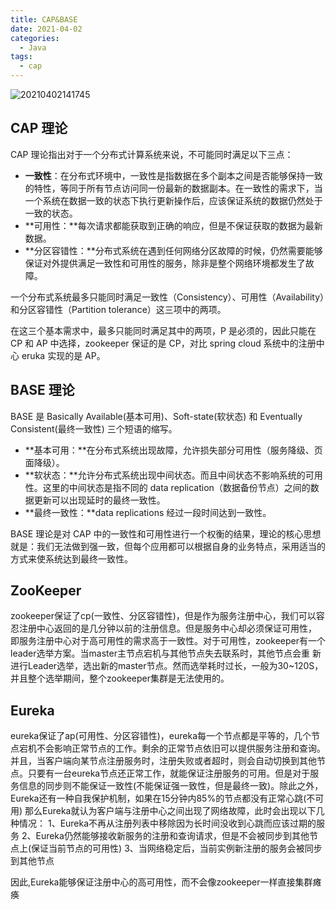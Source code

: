 ```yaml
---
title: CAP&BASE
date: 2021-04-02
categories:
  - Java
tags:
  - cap
---
```


![20210402141745](https://gitee.com/snowyan/image/raw/master/md/20210402141745.png)

<!-- more -->

## CAP 理论

CAP 理论指出对于一个分布式计算系统来说，不可能同时满足以下三点：

- **一致性**：在分布式环境中，一致性是指数据在多个副本之间是否能够保持一致的特性，等同于所有节点访问同一份最新的数据副本。在一致性的需求下，当一个系统在数据一致的状态下执行更新操作后，应该保证系统的数据仍然处于一致的状态。
- **可用性：**每次请求都能获取到正确的响应，但是不保证获取的数据为最新数据。
- **分区容错性：**分布式系统在遇到任何网络分区故障的时候，仍然需要能够保证对外提供满足一致性和可用性的服务，除非是整个网络环境都发生了故障。

一个分布式系统最多只能同时满足一致性（Consistency）、可用性（Availability）和分区容错性（Partition tolerance）这三项中的两项。

在这三个基本需求中，最多只能同时满足其中的两项，P 是必须的，因此只能在 CP 和 AP 中选择，zookeeper 保证的是 CP，对比 spring cloud 系统中的注册中心 eruka 实现的是 AP。



## BASE 理论

BASE 是 Basically Available(基本可用)、Soft-state(软状态) 和 Eventually Consistent(最终一致性) 三个短语的缩写。

- **基本可用：**在分布式系统出现故障，允许损失部分可用性（服务降级、页面降级）。
- **软状态：**允许分布式系统出现中间状态。而且中间状态不影响系统的可用性。这里的中间状态是指不同的 data replication（数据备份节点）之间的数据更新可以出现延时的最终一致性。
- **最终一致性：**data replications 经过一段时间达到一致性。

BASE 理论是对 CAP 中的一致性和可用性进行一个权衡的结果，理论的核心思想就是：我们无法做到强一致，但每个应用都可以根据自身的业务特点，采用适当的方式来使系统达到最终一致性。

## ZooKeeper

zookeeper保证了cp(一致性、分区容错性)，但是作为服务注册中心，我们可以容忍注册中心返回的是几分钟以前的注册信息。但是服务中心却必须保证可用性，
即服务注册中心对于高可用性的需求高于一致性。对于可用性，zookeeper有一个leader选举方案。当master主节点宕机与其他节点失去联系时，其他节点会重
新进行Leader选举，选出新的master节点。然而选举耗时过长，一般为30~120S，并且整个选举期间，整个zookeeper集群是无法使用的。

##  Eureka

eureka保证了ap(可用性、分区容错性)，eureka每一个节点都是平等的，几个节点宕机不会影响正常节点的工作。剩余的正常节点依旧可以提供服务注册和查询。
并且，当客户端向某节点注册服务时，注册失败或者超时，则会自动切换到其他节点。只要有一台eureka节点还正常工作，就能保证注册服务的可用。但是对于服
务信息的同步则不能保证一致性(不能保证强一致性，但是最终一致)。除此之外，Eureka还有一种自我保护机制，如果在15分钟内85%的节点都没有正常心跳(不可用)
那么Eureka就认为客户端与注册中心之间出现了网络故障，此时会出现以下几种情况：
1、Eureka不再从注册列表中移除因为长时间没收到心跳而应该过期的服务
2、Eureka仍然能够接收新服务的注册和查询请求，但是不会被同步到其他节点上(保证当前节点的可用性)
3、当网络稳定后，当前实例新注册的服务会被同步到其他节点

因此,Eureka能够保证注册中心的高可用性，而不会像zookeeper一样直接集群瘫痪